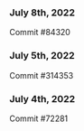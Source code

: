 ### July 8th, 2022

Commit #84320

### July 5th, 2022

Commit #314353


### July 4th, 2022

Commit #72281
